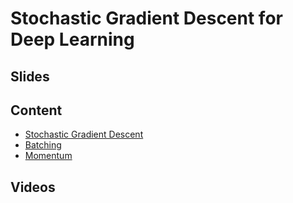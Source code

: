 # Stochastic Gradient Descent for Deep Learning

## Slides

## Content

* [Stochastic Gradient Descent](http://en.diveintodeeplearning.org/chapter_optimization/gd-sgd.html)
* [Batching](http://en.diveintodeeplearning.org/chapter_optimization/minibatch-sgd.html)
* [Momentum](http://en.diveintodeeplearning.org/chapter_optimization/momentum.html)

## Videos

